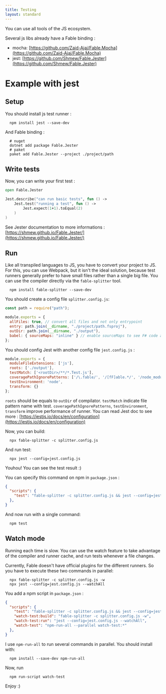 ```yaml
---
title: Testing
layout: standard
---
```


You can use all tools of the JS ecosystem.

Several js libs already have a Fable binding :
- mocha: [https://github.com/Zaid-Ajaj/Fable.Mocha](https://github.com/Zaid-Ajaj/Fable.Mocha)
- jest: [https://github.com/Shmew/Fable.Jester](https://github.com/Shmew/Fable.Jester)

# Example with jest
## Setup
You should install js test runner :
```shell
  npm install jest --save-dev
```
And Fable binding :
```shell
  # nuget
  dotnet add package Fable.Jester
  # paket
  paket add Fable.Jester --project ./project/path
```

## Write tests
Now, you can write your first test :
```fsharp
open Fable.Jester

Jest.describe("can run basic tests", fun () ->
    Jest.test("running a test", fun () ->
        Jest.expect(1+1).toEqual(2)
    )
)
```
See Jester documentation to more informations : [https://shmew.github.io/Fable.Jester/](https://shmew.github.io/Fable.Jester/)

## Run
Like all transpiled languages to JS, you have to convert your project to JS.
For this, you can use Webpack, but it isn't the ideal solution, because test runners generally prefer to have small files rather than a single big file.
You can use the compiler directly via the `fable-splitter` tool.
```shell
  npm install fable-splitter --save-dev
```

You should create a config file `splitter.config.js`:
```js
const path = require("path");

module.exports = {
  allFiles: true, // convert all files and not only entrypoint
  entry: path.join(__dirname, "./project/path.fsproj"),
  outDir: path.join(__dirname, "./output"),
  babel: { sourceMaps: "inline" } // enable sourceMaps to see F# code and not generated js in test reports
};
```

You should config Jest with another config file `jest.config.js` :
```js
module.exports = {
  moduleFileExtensions: ['js'],
  roots: ['./output'],
  testMatch: ['<rootDir>/**/*.Test.js'],
  coveragePathIgnorePatterns: ['/\.fable/', '/[fF]able.*/', '/node_modules/'],
  testEnvironment: 'node',
  transform: {}
};
```
`roots` should be equals to `outDir` of compilator.
`testMatch` indicate file pattern name with test.
`coveragePathIgnorePatterns`, `testEnvironment`, `transform` improve performance of runner.
You can read Jest doc to see more : [https://jestjs.io/docs/en/configuration](https://jestjs.io/docs/en/configuration)

Now, you can build:
```shell
  npx fable-splitter -c splitter.config.js
```

And run test:
```shell
  npx jest --config=jest.config.js
```

Youhou! You can see the test result :)

You can specify this command on npm in `package.json` :
```json
{
  "scripts": {
    "test": "fable-splitter -c splitter.config.js && jest --config=jest.config.js",
  },
}
```
And now run with a single command:
```shell
  npm test
```

## Watch mode
Running each time is slow.
You can use the watch feature to take advantage of the compiler and runner cache, and run tests whenever a file changes.

Currently, Fable doesn't have official plugins for the different runners.
So you have to execute these two commands in parallel:
```shell
  npx fable-splitter -c splitter.config.js -w
  npx jest --config=jest.config.js --watchAll
```

You add a npm script in `package.json` :
```json
{
  "scripts": {
    "test": "fable-splitter -c splitter.config.js && jest --config=jest.config.js",
    "watch-test:build": "fable-splitter -c splitter.config.js -w",
    "watch-test:run": "jest --config=jest.config.js --watchAll",
    "watch-test": "npm-run-all --parallel watch-test:*"
  },
}
```
I use `npm-run-all` to run several commands in parallel. You should install with:
```shell
  npm install --save-dev npm-run-all
```

Now, run
```shell
  npm run-script watch-test
```

Enjoy :)
